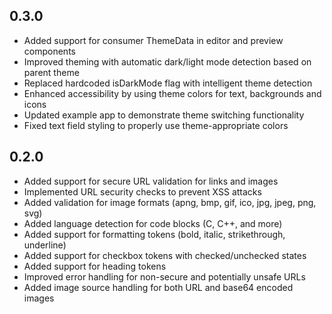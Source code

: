 ## 0.3.0

* Added support for consumer ThemeData in editor and preview components
* Improved theming with automatic dark/light mode detection based on parent theme
* Replaced hardcoded isDarkMode flag with intelligent theme detection
* Enhanced accessibility by using theme colors for text, backgrounds and icons
* Updated example app to demonstrate theme switching functionality
* Fixed text field styling to properly use theme-appropriate colors

## 0.2.0

* Added support for secure URL validation for links and images
* Implemented URL security checks to prevent XSS attacks
* Added validation for image formats (apng, bmp, gif, ico, jpg, jpeg, png, svg)
* Added language detection for code blocks (C, C++, and more)
* Added support for formatting tokens (bold, italic, strikethrough, underline)
* Added support for checkbox tokens with checked/unchecked states
* Added support for heading tokens
* Improved error handling for non-secure and potentially unsafe URLs
* Added image source handling for both URL and base64 encoded images
